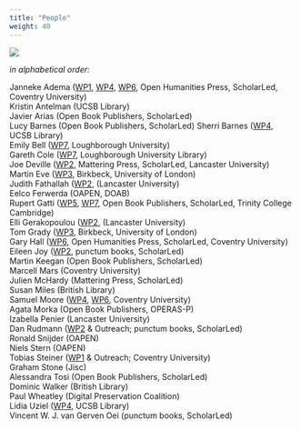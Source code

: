 ```yaml
---
title: "People"
weight: 40
---
```

![](/images/copim-teamphoto-jan2020.jpg)

*in alphabetical order:*   

Janneke Adema ([WP1](https://www.copim.ac.uk/work-package/wp1/), [WP4](https://www.copim.ac.uk/work-package/wp4/), [WP6](https://www.copim.ac.uk/work-package/wp6/), Open Humanities Press, ScholarLed, Coventry University)  
Kristin Antelman (UCSB Library)  
Javier Arias (Open Book Publishers, ScholarLed)  
Lucy Barnes (Open Book Publishers, ScholarLed)
Sherri Barnes ([WP4](https://www.copim.ac.uk/work-package/wp4/), UCSB Library)  
Emily Bell ([WP7](https://www.copim.ac.uk/work-package/wp7/), Loughborough University)  
Gareth Cole ([WP7](https://www.copim.ac.uk/work-package/wp7/), Loughborough University Library)  
Joe Deville ([WP2](https://www.copim.ac.uk/work-package/wp2/), Mattering Press, ScholarLed, Lancaster University)   
Martin Eve ([WP3](https://www.copim.ac.uk/work-package/wp3/), Birkbeck, University of London)   
Judith Fathallah ([WP2](https://www.copim.ac.uk/work-package/wp2/), (Lancaster University)  
Eelco Ferwerda (OAPEN, DOAB)  
Rupert Gatti ([WP5](https://www.copim.ac.uk/work-package/wp5/), [WP7](https://www.copim.ac.uk/work-package/wp7/), Open Book Publishers, ScholarLed, Trinity College Cambridge)  
Elli Gerakopoulou ([WP2](https://www.copim.ac.uk/work-package/wp2/), (Lancaster University)  
Tom Grady ([WP3](https://www.copim.ac.uk/work-package/wp3/), Birkbeck, University of London)    
Gary Hall ([WP6](https://www.copim.ac.uk/work-package/wp6/), Open Humanities Press, ScholarLed, Coventry University)  
Eileen Joy ([WP2](https://www.copim.ac.uk/work-package/wp2/), punctum books, ScholarLed)   
Martin Keegan (Open Book Publishers, ScholarLed)  
Marcell Mars (Coventry University)  
Julien McHardy (Mattering Press, ScholarLed)  
Susan Miles (British Library)  
Samuel Moore ([WP4](https://www.copim.ac.uk/work-package/wp4/), [WP6](https://www.copim.ac.uk/work-package/wp6/), Coventry University)  
Agata Morka (Open Book Publishers, OPERAS-P)  
Izabella Penier (Lancaster University)  
Dan Rudmann ([WP2](https://www.copim.ac.uk/work-package/wp2/) & Outreach; punctum books, ScholarLed)  
Ronald Snijder (OAPEN)  
Niels Stern (OAPEN)  
Tobias Steiner ([WP1](https://www.copim.ac.uk/work-package/wp1/) & Outreach; Coventry University)  
Graham Stone (Jisc)  
Alessandra Tosi (Open Book Publishers, ScholarLed)   
Dominic Walker (British Library)   
Paul Wheatley (Digital Preservation Coalition)     
Lidia Uziel ([WP4](https://www.copim.ac.uk/work-package/wp4/), UCSB Library)     
Vincent W. J. van Gerven Oei (punctum books, ScholarLed)    




  &nbsp;
